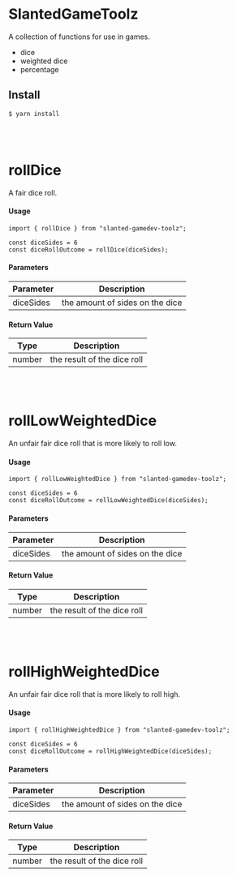 # SlantedGameToolz

A collection of functions for use in games.

- dice
- weighted dice
- percentage

## Install

```
$ yarn install
```

</br></br>

# rollDice

A fair dice roll.

#### Usage

```
import { rollDice } from "slanted-gamedev-toolz";

const diceSides = 6
const diceRollOutcome = rollDice(diceSides);

```

#### Parameters

| Parameter | Description                     |
| --------- | ------------------------------- |
| diceSides | the amount of sides on the dice |

#### Return Value

| Type   | Description                 |
| ------ | --------------------------- |
| number | the result of the dice roll |

</br></br>

# rollLowWeightedDice

An unfair fair dice roll that is more likely to roll low.

#### Usage

```
import { rollLowWeightedDice } from "slanted-gamedev-toolz";

const diceSides = 6
const diceRollOutcome = rollLowWeightedDice(diceSides);

```

#### Parameters

| Parameter | Description                     |
| --------- | ------------------------------- |
| diceSides | the amount of sides on the dice |

#### Return Value

| Type   | Description                 |
| ------ | --------------------------- |
| number | the result of the dice roll |

</br></br>

# rollHighWeightedDice

An unfair fair dice roll that is more likely to roll high.

#### Usage

```
import { rollHighWeightedDice } from "slanted-gamedev-toolz";

const diceSides = 6
const diceRollOutcome = rollHighWeightedDice(diceSides);

```

#### Parameters

| Parameter | Description                     |
| --------- | ------------------------------- |
| diceSides | the amount of sides on the dice |

#### Return Value

| Type   | Description                 |
| ------ | --------------------------- |
| number | the result of the dice roll |
